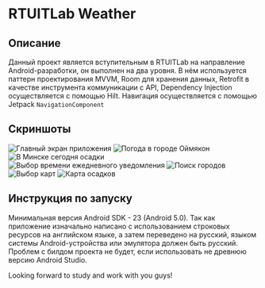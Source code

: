 # RTUITLab Weather
## Описание
Данный проект является вступительным в RTUITLab на направление Android-разработки, он выполнен на два уровня. В нём используется паттерн проектирования MVVM, Room для хранения данных, Retrofit в качестве инструмента коммуникации с API, Dependency Injection осуществляется с помощью Hilt. Навигация осуществляется с помощью Jetpack `NavigationComponent`

## Скриншоты
![Главный экран приложения](https://sun9-63.userapi.com/impg/o874no14uExMEcOPq_v7Bo2ScahUb-QqEXhM4A/6gAiNSuF4Y4.jpg?size=493x864&quality=96&sign=7f3aeeab84460bbc69d1a268009b5f0b&type=album)
![Погода в городе Оймякон](https://sun9-67.userapi.com/impg/qtC5V7iJTOG95mT8Hp8eRn0ho2N9q8BgApmoGw/kciKyOKcbUM.jpg?size=493x864&quality=96&sign=e4610d979aa07b5ce05a3252353b598e&type=album)
![В Минске сегодня осадки](https://sun9-74.userapi.com/impg/ZJUF7ZJ-sYFg1sA3_lqsoVikv1aOzxl86GDbag/AzKFHWZR2IY.jpg?size=493x864&quality=96&sign=d65037b944a2cfc900dbfaa52987067b&type=album)
![Выбор времени ежедневного уведомления](https://sun9-18.userapi.com/impg/GXVFkU_NPwxyTcW9ZODLNtKPufcvWtqe52gvSQ/0gFjoV0tZ7I.jpg?size=493x864&quality=96&sign=d7fad7293fb2f968909e53918588d5a9&type=album)
![Поиск городов](https://sun9-10.userapi.com/impg/Az8ICMWHfq3WVBj6h_A1CQr0oHAlhQkxph_NkA/xZFchHnFswU.jpg?size=493x864&quality=96&sign=3c69be71b7b56ccb296f1f8ec7e9e852&type=album)
![Выбор карт](https://sun9-61.userapi.com/impg/E6n-qWFNLWf7jblnAYo7qGMKDuPQeWHTeRAWBA/ZnYcR30s8G4.jpg?size=493x864&quality=96&sign=2d62265139a3e6358b07b68050406b89&type=album)
![Карта осадков](https://sun9-54.userapi.com/impg/gqyD2sZiGSzAItvGFmmKwTdaOF6ICknsOEwDsw/cYigyBJlTds.jpg?size=493x864&quality=96&sign=c2d9cb3e129ae9180ffd18afbd92b6a5&type=album)

## Инструкция по запуску
Минимальная версия Android SDK - 23 (Android 5.0). Так как приложение изначально написано с использованием строковых ресурсов на английском языке, а затем переведено на русский, языком системы Android-устройства или эмулятора должен быть русский. Проблем с билдом проекта не будет, если использовать не древнюю версию Android Studio.

Looking forward to study and work with you guys!
